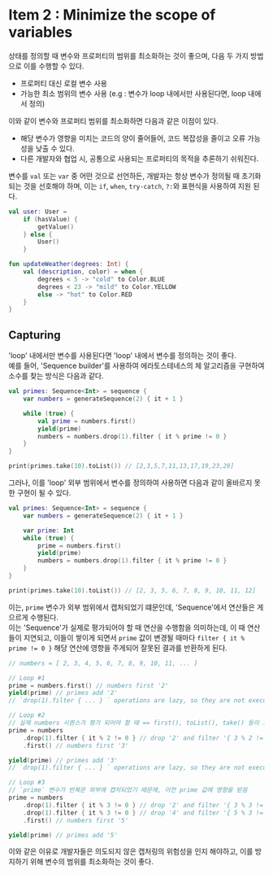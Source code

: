 
# Item 2 : Minimize the scope of variables

상태를 정의할 때 변수와 프로퍼티의 범위를 최소화하는 것이 좋으며, 다음 두 가지 방법으로 이를 수행할 수 있다.

- 프로퍼티 대신 로컬 변수 사용
- 가능한 최소 범위의 변수 사용 (e.g : 변수가 loop 내에서만 사용된다면, loop 내에서 정의)

이와 같이 변수와 프로퍼티 범위를 최소화하면 다음과 같은 이점이 있다.

- 해당 변수가 영향을 미치는 코드의 양이 줄어들어, 코드 복잡성을 줄이고 오류 가능성을 낮출 수 있다.
- 다른 개발자와 협업 시, 공통으로 사용되는 프로퍼티의 목적을 추론하기 쉬워진다.

변수를 `val` 또는 `var` 중 어떤 것으로 선언하든, 개발자는 항상 변수가 정의될 때 초기화되는 것을 선호해야 하며,
이는 `if`, `when`, `try-catch`, `?:`와 표현식을 사용하여 지원 된다.

```kotlin
val user: User =
    if (hasValue) {
        getValue()
    } else {
        User()
    }

fun updateWeather(degrees: Int) {
    val (description, color) = when {
        degrees < 5 -> "cold" to Color.BLUE
        degrees < 23 -> "mild" to Color.YELLOW
        else -> "hot" to Color.RED
    }
}
```

## Capturing

'loop' 내에서만 변수를 사용된다면 'loop' 내에서 변수를 정의하는 것이 좋다.  
예를 들어, 'Sequence builder'를 사용하여 에라토스테네스의 체 알고리즘을 구현하여 소수를 찾는 방식은 다음과 같다.

```kotlin
val primes: Sequence<Int> = sequence {
    var numbers = generateSequence(2) { it + 1 }

    while (true) {
        val prime = numbers.first()
        yield(prime)
        numbers = numbers.drop(1).filter { it % prime != 0 }
    }
}

print(primes.take(10).toList()) // [2,3,5,7,11,13,17,19,23,29]
```

그러나, 이를 'loop' 외부 범위에서 변수를 정의하여 사용하면 다음과 같이 올바르지 못한 구현이 될 수 있다.

```kotlin
val primes: Sequence<Int> = sequence {
    var numbers = generateSequence(2) { it + 1 }

    var prime: Int
    while (true) {
        prime = numbers.first()
        yield(prime)
        numbers = numbers.drop(1).filter { it % prime != 0 }
    }
}

print(primes.take(10).toList()) // [2, 3, 5, 6, 7, 8, 9, 10, 11, 12]
```

이는, `prime` 변수가 외부 범위에서 캡처되었기 떄문인데, 'Sequence'에서 연산들은 게으르게 수행된다.  
이는 'Sequence'가 실제로 평가되어야 할 때 연산을 수행함을 의미하는데, 이 때 연산들이 지연되고, 이들이 쌓이게 되면서 `prime` 값이 변경될 때마다
`filter { it % prime != 0 }` 해당 연산에 영향을 주게되어 잘못된 결과를 반환하게 된다.

```kotlin
// numbers = [ 2, 3, 4, 5, 6, 7, 8, 9, 10, 11, ... ]

// Loop #1
prime = numbers.first() // numbers first '2'
yield(prime) // primes add '2'
// `drop(1).filter { ... } ` operations are lazy, so they are not executed yet 

// Loop #2
// 실제 numbers 시퀀스가 평가 되어야 할 때 == first(), toList(), take() 등이 호출될 때
prime = numbers
    .drop(1).filter { it % 2 != 0 } // drop '2' and filter '{ 3 % 2 != 0 }'
    .first() // numbers first '3'

yield(prime) // primes add '3'
// `drop(1).filter { ... } ` operations are lazy, so they are not executed yet

// Loop #3
// `prime` 변수가 반복문 외부에 캡처되었기 때문에, 이전 prime 값에 영향을 받음
prime = numbers
    .drop(1).filter { it % 3 != 0 } // drop '2' and filter '{ 3 % 3 != 0 }'
    .drop(1).filter { it % 3 != 0 } // drop '4' and filter '{ 5 % 3 != 0 }'
    .first() // numbers first '5'

yield(prime) // primes add '5'
```

이와 같은 이유로 개발자들은 의도되지 않은 캡처링의 위험성을 인지 해야하고, 이를 방지하기 위해 변수의 범위를 최소화하는 것이 좋다.
